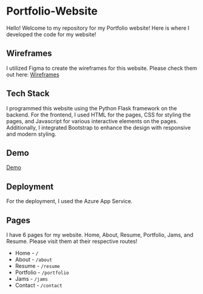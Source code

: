 # Portfolio-Website
Hello! Welcome to my repository for my Portfolio website! Here is where I developed the code for my website!

## Wireframes
I utilized Figma to create the wireframes for this website. Please check them out here:
[Wireframes](wireframes/website-wireframes.pdf)

## Tech Stack
I programmed this website using the Python Flask framework on the backend. For the frontend, I used HTML for the pages, CSS for styling the pages, and Javascript for various interactive elements on the pages. Additionally, I integrated Bootstrap to enhance the design with responsive and modern styling.

## Demo
[Demo](https://youtu.be/KTnFEAXgvIQ?si=kOE9kKrjwSWRvYNx)

## Deployment
For the deployment, I used the Azure App Service.

## Pages
I have 6 pages for my website. Home, About, Resume, Portfolio, Jams, and Resume. Please visit them at their respective routes!
- Home - ```/```
- About - ```/about```
- Resume - ```/resume```
- Portfolio - ```/portfolio```
- Jams - ```/jams```
- Contact - ```/contact```

